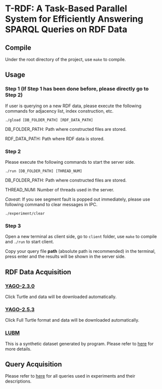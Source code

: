 # T-RDF: A Task-Based Parallel System for Efficiently Answering SPARQL Queries on RDF Data

## Compile
Under the root directory of the project, use <code>make</code> to compile.

## Usage
### Step 1 (If Step 1 has been done before, please directly go to Step 2)
If user is querying on a new RDF data, please execute the following commands for adjacency list, index construction, etc. 
```
./gload [DB_FOLDER_PATH] [RDF_DATA_PATH]
```
DB_FOLDER_PATH: Path where constructed files are stored.

RDF_DATA_PATH: Path where RDF data is stored.

### Step 2
Please execute the following commands to start the server side.
```
./run [DB_FOLDER_PATH] [THREAD_NUM]
```
DB_FOLDER_PATH: Path where constructed files are stored.

THREAD_NUM: Number of threads used in the server.

<em>Caveat</em>: If you see segment fault is popped out immediately, please use following command to clear messages in IPC.
```
./experiment/clear
```

### Step 3
Open a new terminal as client side, go to <code>client</code> folder, use <code>make</code> to compile and <code>./run</code> to start client.

Copy your query file **path** (absolute path is recommended) in the terminal, press enter and the results will be shown in the server side.


## RDF Data Acquisition

### [YAGO-2.3.0](https://yago-knowledge.org/downloads/yago-2)
Click Turtle and data will be downloaded automatically.

### [YAGO-2.5.3](https://yago-knowledge.org/downloads/yago-2s)
Click Full Turtle format and data will be downloaded automatically.

### [LUBM](http://swat.cse.lehigh.edu/projects/lubm)
This is a synthetic dataset generated by program. Please refer to [here](http://swat.cse.lehigh.edu/projects/lubm/) for more details.

## Query Acquisition
Please refer to [here](https://github.com/lyuheng/T-RDF/tree/main/query) for all queries used in experiments and their descriptions.
